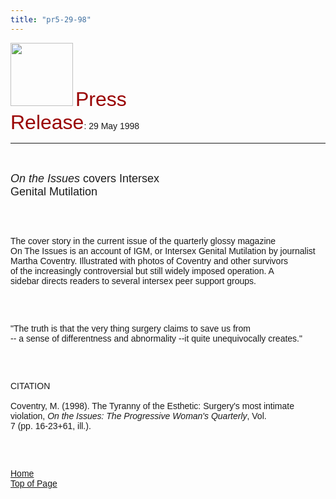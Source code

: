 ```yaml
---
title: "pr5-29-98"
---
```


  
  


<IMG SRC="/img/logo100.gif" HEIGHT="101" WIDTH="100" NATURALSIZEFLAG="0" ALIGN="BOTTOM" />  
 <FONT FACE="Arial,Helvetica"><FONT COLOR="#990000" SIZE="+3">Press<br />Release</FONT>: 29 May 1998<A NAME="top"></A>&nbsp; 

<HR ALIGN="LEFT" />

<BR /><br /><I><FONT SIZE="+1">On the Issues</FONT></I><FONT SIZE="+1"> covers Intersex<br />Genital Mutilation</FONT></P><br /><br />

<P>
  The cover story in the current issue of the quarterly glossy magazine<br />On The Issues is an account of IGM, or Intersex Genital Mutilation by journalist<br />Martha Coventry. Illustrated with photos of Coventry and other survivors<br />of the increasingly controversial but still widely imposed operation. A<br />sidebar directs readers to several intersex peer support groups.
</P>

<br /><br />

<P>
  "The truth is that the very thing surgery claims to save us from<br />-- a sense of differentness and abnormality --it quite unequivocally creates."
</P>

<br /><br />

<P>
  CITATION <BR /><br />Coventry, M. (1998). The Tyranny of the Esthetic: Surgery's most intimate<br />violation, <I>On the Issues: The Progressive Woman's Quarterly</I>, Vol.<br />7 (pp. 16-23+61, ill.).
</P>

<br /><br />

<P>
  <A HREF="http://www.isna.org/">Home</A>&nbsp;&nbsp;&nbsp;&nbsp;&nbsp;&nbsp;&nbsp;&nbsp;&nbsp;&nbsp;&nbsp;&nbsp;&nbsp;&nbsp;&nbsp;&nbsp;&nbsp;&nbsp;&nbsp;&nbsp;&nbsp;&nbsp;&nbsp;&nbsp;&nbsp;&nbsp;&nbsp;&nbsp;&nbsp;&nbsp;&nbsp;&nbsp;&nbsp;&nbsp;&nbsp;&nbsp;&nbsp;&nbsp;&nbsp;<br /><A HREF="#top">Top of Page</A> <BR /><br />&nbsp; <BR /><br />&nbsp; <BR /><br />&nbsp;<br />